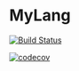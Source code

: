 # MyLang

[![Build Status](https://dev.azure.com/vkvaltchev/MyLang/_apis/build/status/vvaltchev.mylang?branchName=master)](https://dev.azure.com/vkvaltchev/MyLang/_build/latest?definitionId=5&branchName=master)

[![codecov](https://codecov.io/gh/vvaltchev/mylang/branch/master/graph/badge.svg?token=B3L5Z6T6PR)](https://codecov.io/gh/vvaltchev/mylang)
